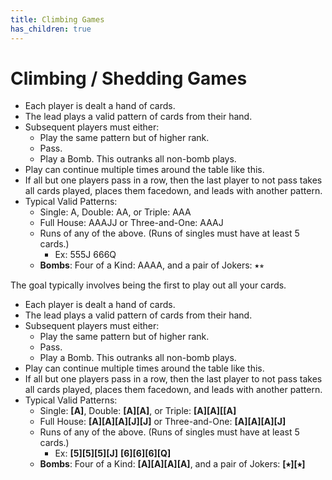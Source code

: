 ```yaml
---
title: Climbing Games
has_children: true
---
```


# Climbing / Shedding Games

- Each player is dealt a hand of cards.
- The lead plays a valid pattern of cards from their hand.
- Subsequent players must either:
    - Play the same pattern but of higher rank.
    - Pass.
    - Play a Bomb. This outranks all non-bomb plays.
- Play can continue multiple times around the table like this.
- If all but one players pass in a row, then the last player to not pass takes all cards played, places them facedown, and leads with another pattern.
- Typical Valid Patterns:
    - Single: <span class="card">A</span>, Double: <span class="card">A</span><span class="card">A</span>, or Triple: <span class="card">A</span><span class="card">A</span><span class="card">A</span>
    - Full House: <span class="card">A</span><span class="card">A</span><span class="card">A</span><span class="card">J</span><span class="card">J</span> or Three-and-One: <span class="card">A</span><span class="card">A</span><span class="card">A</span><span class="card">J</span>
    - Runs of any of the above. (Runs of singles must have at least 5 cards.)
      - Ex: <span class="card">5</span><span class="card">5</span><span class="card">5</span><span class="card">J</span> <span class="card">6</span><span class="card">6</span><span class="card">6</span><span class="card">Q</span>
    - **Bombs**: Four of a Kind: <span class="card">A</span><span class="card">A</span><span class="card">A</span><span class="card">A</span>, and a pair of Jokers: <span class="card">⭑</span><span class="card">⭒</span>

The goal typically involves being the first to play out all your cards.

- Each player is dealt a hand of cards.
- The lead plays a valid pattern of cards from their hand.
- Subsequent players must either:
    - Play the same pattern but of higher rank.
    - Pass.
    - Play a Bomb. This outranks all non-bomb plays.
- Play can continue multiple times around the table like this.
- If all but one players pass in a row, then the last player to not pass takes all cards played, places them facedown, and leads with another pattern.
- Typical Valid Patterns:
    - Single: **[A]**, Double: **[A][A]**, or Triple: **[A][A][[A]**
    - Full House: **[A][A][A][J][J]** or Three-and-One: **[A][A][A][J]**
    - Runs of any of the above. (Runs of singles must have at least 5 cards.)
      - Ex: **[5][5][5][J]** **[6][6][6][Q]**
    - **Bombs**: Four of a Kind: **[A][A][A][A]**, and a pair of Jokers: **[⭑][⭒]**




